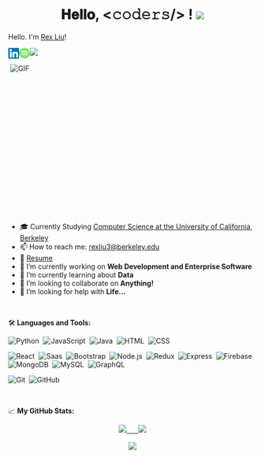 <h1 align="center">
  𝐇𝐞𝐥𝐥𝐨, &lt;𝚌𝚘𝚍𝚎𝚛𝚜/&gt; !
  <a target="_blank">
    <img src="https://media.giphy.com/media/hvRJCLFzcasrR4ia7z/giphy.gif" width="40px">
  </a>
</h1>

Hello. I'm [Rex Liu](https://rexliu3.github.io/)!

<a href="https://www.linkedin.com/in/rexliu3/">
  <img align="left" alt="Rex's Linkedin" width="22px" src="linkedin.svg" />
</a>
<a href="https://open.spotify.com/user/rexliu3">
  <img align="left" alt="Rex's Spotify" width="22px" src="https://raw.githubusercontent.com/rexliu3/files/main/spotify.svg" />
</a>

![](https://visitor-badge.glitch.me/badge?page_id=rexliu3.rexliu)

<img align="right" alt="GIF" src="https://github.com/abhisheknaiidu/abhisheknaiidu/blob/master/code.gif?raw=true" width="500" height="320" />
  
- 🎓 Currently Studying <a href="https://cs.berkeley.edu/" target="_blank">Computer Science at the University of California, Berkeley</a>
- 📫 How to reach me: rexliu3@berkeley.edu
- 📝 <a href="https://rexliu3.github.io/Resume_RexLiu.pdf" target="_blank">Resume</a>
- 🔭 I’m currently working on **Web Development and Enterprise Software**
- 🌱 I’m currently learning about **Data**
- 🤝 I’m looking to collaborate on **Anything!**
- 🤔 I’m looking for help with **Life...**

<br />

🛠 **Languages and Tools:**   

![Python](https://img.shields.io/badge/-Python-05122A?style=flat&logo=python)&nbsp;
![JavaScript](https://img.shields.io/badge/-JavaScript-05122A?style=flat&logo=javascript)&nbsp;
![Java](https://img.shields.io/badge/-Java-05122A?style=flat&logo=Java&logoColor=FFA518)&nbsp;
![HTML](https://img.shields.io/badge/-HTML-05122A?style=flat&logo=HTML5)&nbsp;
![CSS](https://img.shields.io/badge/-CSS-05122A?style=flat&logo=CSS3&logoColor=1572B6)&nbsp;

![React](https://img.shields.io/badge/-React-05122A?style=flat&logo=react)&nbsp;
![Saas](https://img.shields.io/badge/-Saas-05122A?style=flat)&nbsp;
![Bootstrap](https://img.shields.io/badge/-Bootstrap-05122A?style=flat&logo=bootstrap)&nbsp;
![Node.js](https://img.shields.io/badge/-Node.js-05122A?style=flat&logo=node.js)&nbsp;
![Redux](https://img.shields.io/badge/-Redux-05122A?style=flat&logo=redux)&nbsp;
![Express](https://img.shields.io/badge/-Express.js-05122A?style=flat)&nbsp;
![Firebase](https://img.shields.io/badge/-Firebase-05122A?style=flat)&nbsp;
![MongoDB](https://img.shields.io/badge/-MongoDB-05122A?style=flat&logo=mongodb)&nbsp;
![MySQL](https://img.shields.io/badge/-MySQL-05122A?style=flat&logo=mysql)&nbsp;
![GraphQL](https://img.shields.io/badge/-GraphQL-05122A?style=flat)&nbsp;

![Git](https://img.shields.io/badge/-Git-05122A?style=flat&logo=git)&nbsp;
![GitHub](https://img.shields.io/badge/-GitHub-05122A?style=flat&logo=github)&nbsp;

<br />

📈 **My GitHub Stats:**
<p align="center">
<a href="https://github.com/rexliu3">
  <img height="180em" src="https://github-readme-stats-eight-theta.vercel.app/api?username=rexliu3&show_icons=true&theme=react&include_all_commits=true&count_private=true"/>
  &nbsp;&nbsp;&nbsp;&nbsp;
  <img height="180em" src="https://github-readme-stats-eight-theta.vercel.app/api/top-langs/?username=rexliu3&layout=compact&langs_count=8&theme=react"/>
</a>
</p>

<p align="center">
  <a>
    <img align="center" src="https://github-readme-streak-stats.herokuapp.com/?user=rexliu3&theme=react&hide_border=true"/>
  </a>
</p>

<br />
